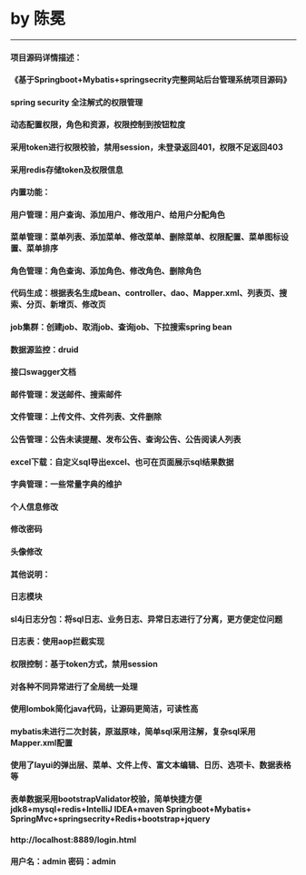 # by 陈冕
***
#### 项目源码详情描述： 
#### 《基于Springboot+Mybatis+springsecrity完整网站后台管理系统项目源码》
#### spring security 全注解式的权限管理
#### 动态配置权限，角色和资源，权限控制到按钮粒度
#### 采用token进行权限校验，禁用session，未登录返回401，权限不足返回403
#### 采用redis存储token及权限信息
#### 内置功能：
#### 用户管理：用户查询、添加用户、修改用户、给用户分配角色
#### 菜单管理：菜单列表、添加菜单、修改菜单、删除菜单、权限配置、菜单图标设置、菜单排序
#### 角色管理：角色查询、添加角色、修改角色、删除角色
#### 代码生成：根据表名生成bean、controller、dao、Mapper.xml、列表页、搜索、分页、新增页、修改页
#### job集群：创建job、取消job、查询job、下拉搜索spring bean
#### 数据源监控：druid
#### 接口swagger文档
#### 邮件管理：发送邮件、搜索邮件
#### 文件管理：上传文件、文件列表、文件删除
#### 公告管理：公告未读提醒、发布公告、查询公告、公告阅读人列表
#### excel下载：自定义sql导出excel、也可在页面展示sql结果数据
#### 字典管理：一些常量字典的维护
#### 个人信息修改
#### 修改密码
#### 头像修改
#### 其他说明：
#### 日志模块
#### sl4j日志分包：将sql日志、业务日志、异常日志进行了分离，更方便定位问题
#### 日志表：使用aop拦截实现
#### 权限控制：基于token方式，禁用session
#### 对各种不同异常进行了全局统一处理
#### 使用lombok简化java代码，让源码更简洁，可读性高
#### mybatis未进行二次封装，原滋原味，简单sql采用注解，复杂sql采用Mapper.xml配置
#### 使用了layui的弹出层、菜单、文件上传、富文本编辑、日历、选项卡、数据表格等
#### 表单数据采用bootstrapValidator校验，简单快捷方便 jdk8+mysql+redis+IntelliJ IDEA+maven   Springboot+Mybatis+ SpringMvc+springsecrity+Redis+bootstrap+jquery


#### http://localhost:8889/login.html
#### 用户名：admin  密码：admin
